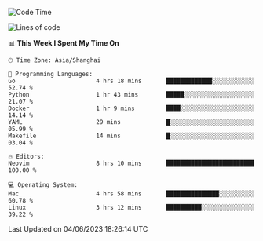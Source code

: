 <!--START_SECTION:waka-->
![Code Time](http://img.shields.io/badge/Code%20Time-1%2C382%20hrs%2051%20mins-blue)

![Lines of code](https://img.shields.io/badge/From%20Hello%20World%20I%27ve%20Written-261.4%20thousand%20lines%20of%20code-blue)

📊 **This Week I Spent My Time On** 

```text
🕑︎ Time Zone: Asia/Shanghai

💬 Programming Languages: 
Go                       4 hrs 18 mins       █████████████░░░░░░░░░░░░   52.74 % 
Python                   1 hr 43 mins        █████░░░░░░░░░░░░░░░░░░░░   21.07 % 
Docker                   1 hr 9 mins         ████░░░░░░░░░░░░░░░░░░░░░   14.14 % 
YAML                     29 mins             █░░░░░░░░░░░░░░░░░░░░░░░░   05.99 % 
Makefile                 14 mins             █░░░░░░░░░░░░░░░░░░░░░░░░   03.04 % 

🔥 Editors: 
Neovim                   8 hrs 10 mins       █████████████████████████   100.00 % 

💻 Operating System: 
Mac                      4 hrs 58 mins       ███████████████░░░░░░░░░░   60.78 % 
Linux                    3 hrs 12 mins       ██████████░░░░░░░░░░░░░░░   39.22 % 
```


 Last Updated on 04/06/2023 18:26:14 UTC
<!--END_SECTION:waka-->
